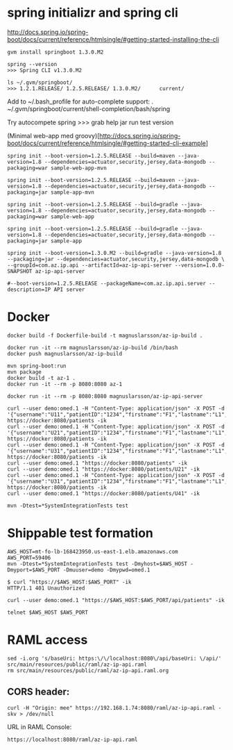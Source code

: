 
# spring initializr and spring cli

http://docs.spring.io/spring-boot/docs/current/reference/htmlsingle/#getting-started-installing-the-cli

    gvm install springboot 1.3.0.M2

    spring --version
    >>> Spring CLI v1.3.0.M2

    ls ~/.gvm/springboot/
    >>> 1.2.1.RELEASE/ 1.2.5.RELEASE/ 1.3.0.M2/      current/

Add to ~/.bash_profile for auto-complete support:
    . ~/.gvm/springboot/current/shell-completion/bash/spring

Try autocompete
    spring <HIT TAB HERE>
    >>> grab  help  jar  run  test  version

(Minimal web-app med groovy)[http://docs.spring.io/spring-boot/docs/current/reference/htmlsingle/#getting-started-cli-example]


    spring init --boot-version=1.2.5.RELEASE --build=maven --java-version=1.8 --dependencies=actuator,security,jersey,data-mongodb --packaging=war sample-web-app-mvn

    spring init --boot-version=1.2.5.RELEASE --build=maven --java-version=1.8 --dependencies=actuator,security,jersey,data-mongodb --packaging=jar sample-app-mvn

    spring init --boot-version=1.2.5.RELEASE --build=gradle --java-version=1.8 --dependencies=actuator,security,jersey,data-mongodb --packaging=war sample-web-app

    spring init --boot-version=1.2.5.RELEASE --build=gradle --java-version=1.8 --dependencies=actuator,security,jersey,data-mongodb --packaging=jar sample-app

    spring init --boot-version=1.3.0.M2 --build=gradle --java-version=1.8 --packaging=jar --dependencies=actuator,security,jersey,data-mongodb \
    --groupId=com.az.ip.api --artifactId=az-ip-api-server --version=1.0.0-SNAPSHOT az-ip-api-server

    #--boot-version=1.2.5.RELEASE --packageName=com.az.ip.api.server --description=IP API server

# Docker

    docker build -f Dockerfile-build -t magnuslarsson/az-ip-build .

    docker run -it --rm magnuslarsson/az-ip-build /bin/bash
    docker push magnuslarsson/az-ip-build

    mvn spring-boot:run
    mvn package
    docker build -t az-1 .
    docker run -it --rm -p 8080:8080 az-1

    docker run -it --rm -p 8080:8080 magnuslarsson/az-ip-api-server

    curl --user demo:omed.1 -H "Content-Type: application/json" -X POST -d '{"username":"U11","patientID":"1234","firstname":"F1","lastname":"L1","weight":100,"height":200}' https://docker:8080/patients -ik
    curl --user demo:omed.1 -H "Content-Type: application/json" -X POST -d '{"username":"U21","patientID":"1234","firstname":"F1","lastname":"L1","weight":100,"height":200}' https://docker:8080/patients -ik
    curl --user demo:omed.1 -H "Content-Type: application/json" -X POST -d '{"username":"U31","patientID":"1234","firstname":"F1","lastname":"L1","weight":100,"height":200}' https://docker:8080/patients -ik
    curl --user demo:omed.1 "https://docker:8080/patients" -ik
    curl --user demo:omed.1 "https://docker:8080/patients/U21" -ik
    curl --user demo:omed.1 -H "Content-Type: application/json" -X POST -d '{"username":"U31","patientID":"1234","firstname":"F1","lastname":"L1","weight":100,"height":200}' https://docker:8080/patients -ik
    curl --user demo:omed.1 "https://docker:8080/patients/U41" -ik

    mvn -Dtest=*SystemIntegrationTests test

# Shippable test formation

    AWS_HOST=mt-fo-lb-168423950.us-east-1.elb.amazonaws.com
    AWS_PORT=59406
    mvn -Dtest=*SystemIntegrationTests test -Dmyhost=$AWS_HOST -Dmyport=$AWS_PORT -Dmuuser=demo -Dmypwd=omed.1

    $ curl "https://$AWS_HOST:$AWS_PORT" -ik
    HTTP/1.1 401 Unauthorized

    curl --user demo:omed.1 "https://$AWS_HOST:$AWS_PORT/api/patients" -ik

    telnet $AWS_HOST $AWS_PORT

# RAML access

    sed -i.org 's/baseUri: https:\/\/localhost:8080\/api/baseUri: \/api/' src/main/resources/public/raml/az-ip-api.raml
    rm src/main/resources/public/raml/az-ip-api.raml.org

## CORS header:

    curl -H "Origin: mee" https://192.168.1.74:8080/raml/az-ip-api.raml -skv > /dev/null

URL in RAML Console:

    https://localhost:8080/raml/az-ip-api.raml

